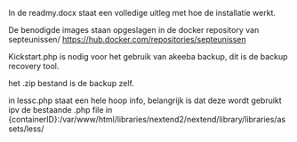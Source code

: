 In de readmy.docx staat een volledige uitleg met hoe de installatie werkt. 

De benodigde images staan opgeslagen in de docker repository van septeunissen/
https://hub.docker.com/repositories/septeunissen

Kickstart.php is nodig voor het gebruik van akeeba backup, dit is de backup recovery tool. 

het .zip bestand is de backup zelf. 

in lessc.php staat een hele hoop info, belangrijk is dat deze wordt gebruikt ipv de bestaande .php file in {containerID}:/var/www/html/libraries/nextend2/nextend/library/libraries/assets/less/

